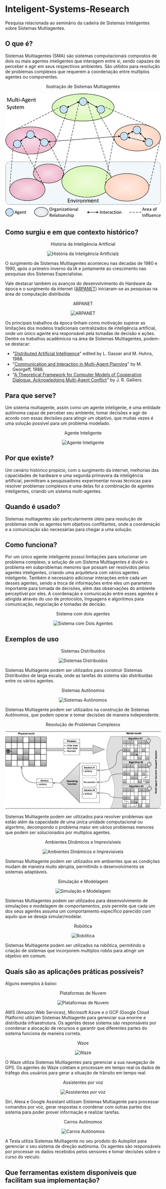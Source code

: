 # Inteligent-Systems-Research

Pesquisa relacionada ao seminário da cadeira de Sistemas Inteligentes sobre Sistemas Multiagentes.

## O que é?

Sistemas Multiagentes (SMA) são sistemas computacionais compostos de dois ou mais agentes inteligentes que interagem entre si, sendo capazes de perceber e agir em seus respectivos ambientes. São utilidos para resolução de problemas complexos que requerem a coordenação entre multiplos agentes ou componentes. 

<p align="center">Ilustração de Sistemas Multiagentes</p>

<p align="center">
  <img src="./images/multi-agent.png" />
</p>

## Como surgiu e em que contexto histórico?

<p align="center">História da Inteligência Artificial</p>

<p align="center">
  <img src="https://bioinfo.com.br/wp-content/uploads/2021/07/word-image-20.png" alt="História da Inteligência Artificialz" />
</p>

O surgimento de Sistemas Multiagentes aconteceu nas décadas de 1980 e 1990, após o primeiro inverno da IA e juntamente ao crescimento nas pesquisas dos Sistemas Especialistas. 

Vale destacar também os avanços do desenvolvimento do Hardware da época e o surgimento da internet ([ARPANET](https://en.wikipedia.org/wiki/ARPANET)) iniciaram-se as pesquisas na área de computação distribuida

<p align="center">ARPANET</p>

<p align="center">
  <img src="https://upload.wikimedia.org/wikipedia/commons/b/bf/Arpanet_logical_map%2C_march_1977.png" alt="ARPANET" />
</p>

Os principais trabalhos da época tinham como motivação superar as limitações dos modelos tradicionais centralizados de inteligência artificial, onde um único agente era responsável pela tomadas de decisão e ações. Dentre os trabalhos acadêmicos na área de Sistemas Multiagentes, podem-se destacar:

* "[Distributed Artificial Intelligence](https://www.google.com.br/books/edition/_/83I-AQAAIAAJ?hl=pt-BR&sa=X&ved=2ahUKEwiRzsfJ44j9AhUNqJUCHff4DRkQre8FegQIFRAG)" edited by L. Gasser and M. Huhns, 1988.
* "[Communication and Interaction in Multi-Agent Planning](https://www.sciencedirect.com/science/article/pii/B978093461363750022X)" by M. Georgeff, 1988.
* "[A Theoretical Framework for Computer Models of Cooperative Dialogue, Acknowledging Multi-Agent Conflict](https://www.proquest.com/openview/8951db6fd315ae2483d8a86b765f4066/1?pq-origsite=gscholar&cbl=18750&diss=y)" by J. R. Galliers.

## Para que serve? 

Um sistema multiagente, assim como um agente inteligente, é uma entidade autônoma capaz de perceber seu ambiente, tomar decisões e agir de acordo com essas decisões para atingir um objetivo, que muitas vezes é uma solução possível para um problema modelado.  

<p align="center">Agente Inteligente</p>

<p align="center">
  <img src="https://i.ytimg.com/vi/gwQQO0z5Gf0/maxresdefault.jpg" alt="Agente Inteligente" />
</p>

## Por que existe?

Um cenário histórico propício, com o surgimento da internet, melhorias das capacidades de hardware e uma segunda primavera da inteligência artificial, permitiram a pesquisadores experimentar novas técnicas para resolver problemas complexos e uma delas foi a combinação de agentes inteligentes, criando um sistema multi-agentes.

## Quando é usado?

Sistemas multiagentes são particularmente úteis para resolução de problemas onde os agentes tem objetivos conflitantes, onde a coordenação e a comunicação são necessárias para chegar a uma solução. 

## Como funciona? 

Por um único agente inteligente possui limitações para solucionar um problema complexo, a solução de um Sistema Multiagentes é dividir o problema em subproblemas menores que possam ser resolvidos pelos agentes inteligentes, criando uma arquitetura com vários agentes inteligente. Também é necessário adicionar interações entre cada um desses agentes, sendo a troca de informações entre eles um parametro importante para tomada de decisões, além das observações do ambiente perceptível por eles. A coordenação e comunicação entre esses agentes é atingida através do uso de protocolos, linguagens e algoritmos para comunicação, negociação e tomadas de decisão.

<p align="center">Sistema com dois agentes</p>

<p align="center">
  <img src="https://api.intechopen.com/media/chapter/56184/media/F1.png" alt="Sistema com Dois Agentes" />
</p>

## Exemplos de uso

<p align="center">Sistemas Distribuídos</p>

<p align="center">
  <img src="https://pimages.toolbox.com/wp-content/uploads/2022/01/12132236/Distributed-System.png" alt="Sistemas Distribuidos" />
</p>

Sistemas Multiagente podem ser utilizados para construir Sistemas Distribuídos de 
larga escala, onde as tarefas do sistema são distribuidas entre os vários agentes.

<p align="center">Sistemas Autônomos</p>

<p align="center">
  <img src="https://images.blackberry.com/is/image/blackberry/autonomous-systems-it2-figure-2?wid=1688&fmt=jpg" alt="Sistemas Autônomos" />
</p>

Sistemas Multiagente podem ser utilizados na construção de Sistemas Autônomos, que podem operar e tomar decisões de maneira independente.

<p align="center">Resolução de Problemas Complexos</p>

<p align="center">
  <img src="./images/complex_problem.png" alt="Resolução de Problemas Complexos" />
</p>

Sistemas Multiagente podem ser utilizados para resolver problemas que estão além da capacidade de uma única unidade computacional ou algoritmo, decompondo o problema maior em vários problemas menores que podem ser solucionados por multiplos agentes.

<p align="center">Ambientes Dinâmicos e Imprevisíveis</p>

<p align="center">
  <img src="https://ichef.bbci.co.uk/news/976/cpsprodpb/2B77/production/_126072111_chopper.jpg" alt="Ambientes Dinâmicos e Imprevisíveis" />
</p>

Sistemas Multiagente podem ser utilizados em ambientes que as condições mudam de maneira muito abrupta, permitindo o desenvolvimento se sistemas adaptáveis.

<p align="center">Simulação e Modelagem</p>

<p align="center">
  <img src="https://www.simscale.com/api/v1/projects/raj_km_saini/hourglass_particle_simulation/f3fa3807-5851-42c0-af3c-d5730694e6af/thumbnail/timestep_1000_3.png" alt="Simulação e Modelagem" />
</p>

Sistemas Multiagentes podem ser utilizados para desenvolvimento de simulações e modelagem de comportamentos, pois permite que cada um dos seus agentes assuma um comportamento específico parecido com aquilo que se deseja simular/modelar.

<p align="center">Robôtica</p>

<p align="center">
  <img src="https://cms.qut.edu.au/__data/assets/image/0020/918101/robot-4.jpg" alt="Robôtica" />
</p>


Sistemas Multiagente podem ser utilizados na robôtica, permitindo a criação de sistemas que incorporem multiplos robôs para atingir um objetivo em comum.

## Quais são as aplicações práticas possíveis?

Alguns exemplos à baixo:

<p align="center">Plataformas de Nuvem</p>

<p align="center">
  <img src="https://miro.medium.com/max/1200/1*go7sTFOGN2fJGgYrI3E-FA.png" alt="Plataformas de Nuvem" />
</p>

AWS (Amazon Web Services), Microsoft Azure e o GCP (Google Cloud Platform) utilizam Sistemas Multiagente para gerenciar sua enorme e distribuida infraestrutura. Os agentes desse sistema são responsáveis por coordenar a alocação de recursos e garantir que diferentes partes do sistema funciona de maneira correta.

<p align="center">Waze</p>

<p align="center">
  <img src="https://www.waze.com/website/assets/packs/media/images/og_rebrand/whatsapp-921341267b5349f600d8abfcd5d07d6d.png" alt="Waze" />
</p>

O Waze utiliza Sistemas Multiagentes para gerenciar a sua navegação de GPS. Os agentes do Waze coletam e processam em tempo real os dados de tráfego dos usuários para gerar a situação de trânsito em tempo real.

<p align="center">Assistentes por voz</p>

<p align="center">
  <img src="https://www.showmetech.com.br/wp-content/uploads//2019/12/qwertyuiop.jpg" alt="Assistentes por voz" />
</p>

Siri, Alexa e Google Assistant utilizam Sistemas Multiagente para processar comandos por voz, gerar respostas e coordenar com outras partes dos sistema para poder prover informação e realizar tarefas.

<p align="center">Carros Autônomos</p>

<p align="center">
  <img src="https://img.ibxk.com.br/2021/09/17/17163921167392.jpg" alt="Carros Autônomos" />
</p>

A Tesla utiliza Sistemas Multiagente no seu produto do Autopilot para gerenciar o seu sistema de direção autônoma. Os agentes são responsáveis por processar os dados recebidos pelos sensores e tomar decisões sobre o curso do veículo. 

## Que ferramentas existem disponíveis que facilitam sua implementação?